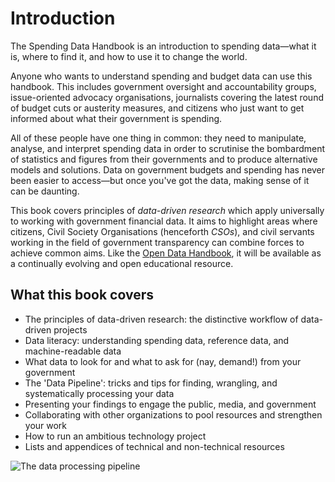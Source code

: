 # Introduction

The Spending Data Handbook is an introduction to spending data—what it is, where to find it, and how to use it to change the world.

Anyone who wants to understand spending and budget data can use this handbook. This includes government oversight and accountability groups, issue-oriented advocacy organisations, journalists covering the latest round of budget cuts or austerity measures, and citizens who just want to get informed about what their government is spending.

All of these people have one thing in common: they need to manipulate, analyse, and interpret spending data in order to scrutinise the bombardment of statistics and figures from their governments and to produce alternative models and solutions. Data on government budgets and spending has never been easier to access—but once you've got the data, making sense of it can be daunting.

This book covers principles of *data-driven research* which apply universally to working with government financial data. It aims to highlight areas where citizens, Civil Society Organisations (henceforth *CSOs*), and civil servants working in the field of government transparency can combine forces to achieve common aims. Like the [Open Data Handbook](http://opendatahandbook.org/en/), it will be available as a continually evolving and open educational resource.

## What this book covers

* The principles of data-driven research: the distinctive workflow of data-driven projects
* Data literacy: understanding spending data, reference data, and machine-readable data
* What data to look for and what to ask for (nay, demand!) from your government
* The 'Data Pipeline': tricks and tips for finding, wrangling, and systematically processing your data
* Presenting your findings to engage the public, media, and government
* Collaborating with other organizations to pool resources and strengthen your work
* How to run an ambitious technology project
* Lists and appendices of technical and non-technical resources

![The data processing pipeline](http://i.imgur.com/JXmQs6e.jpg)